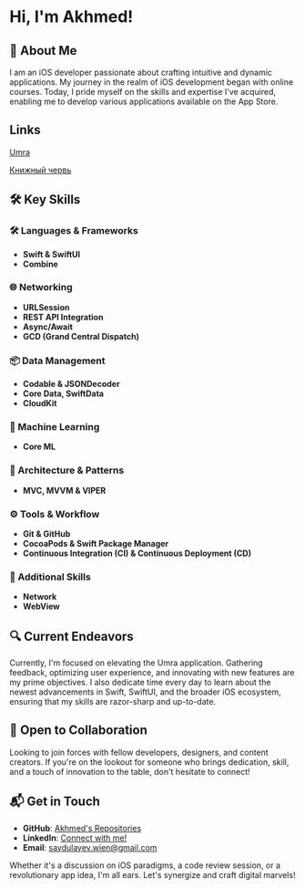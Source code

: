 # Hi, I'm Akhmed! 

## 📌 About Me
I am an iOS developer passionate about crafting intuitive and dynamic applications. My journey in the realm of iOS development began with online courses. Today, I pride myself on the skills and expertise I've acquired, enabling me to develop various applications available on the App Store.

## Links
[Umra](https://apps.apple.com/us/app/umra-guide/id1673683355)

[Книжный червь](https://apps.apple.com/app/id6469687798)

## 🛠️ Key Skills

### **🛠 Languages & Frameworks**  
- **Swift & SwiftUI**  
- **Combine**  

### **🌐 Networking**  
- **URLSession**  
- **REST API Integration**  
- **Async/Await**  
- **GCD (Grand Central Dispatch)**  

### **📦 Data Management**  
- **Codable & JSONDecoder**  
- **Core Data, SwiftData**  
- **CloudKit**  

### **🤖 Machine Learning**  
- **Core ML**  

### **📂 Architecture & Patterns**  
- **MVC, MVVM & VIPER**  

### **⚙️ Tools & Workflow**  
- **Git & GitHub**  
- **CocoaPods & Swift Package Manager**  
- **Continuous Integration (CI) & Continuous Deployment (CD)**  

### **📲 Additional Skills**  
- **Network**  
- **WebView**  


## 🔍 Current Endeavors
Currently, I'm focused on elevating the Umra application. Gathering feedback, optimizing user experience, and innovating with new features are my prime objectives. I also dedicate time every day to learn about the newest advancements in Swift, SwiftUI, and the broader iOS ecosystem, ensuring that my skills are razor-sharp and up-to-date.

## 🤝 Open to Collaboration
Looking to join forces with fellow developers, designers, and content creators. If you're on the lookout for someone who brings dedication, skill, and a touch of innovation to the table, don't hesitate to connect!

## 📬 Get in Touch
- **GitHub**: [Akhmed's Repositories](https://github.com/Saydulayev)
- **LinkedIn**: [Connect with me!](https://www.linkedin.com/in/akhmed-saydulayev-0b7582270/)
- **Email**: [saydulayev.wien@gmail.com](mailto:saydulayev.wien@gmail.com)

Whether it's a discussion on iOS paradigms, a code review session, or a revolutionary app idea, I'm all ears. Let's synergize and craft digital marvels!
